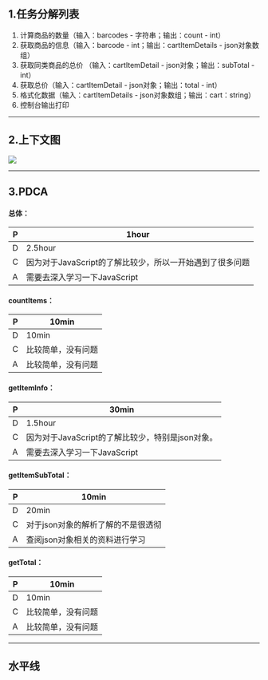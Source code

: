 ## 1.任务分解列表
1. 计算商品的数量（输入：barcodes - 字符串；输出：count - int）
2. 获取商品的信息（输入：barcode - int；输出：cartItemDetails - json对象数组）
3. 获取同类商品的总价 （输入：cartItemDetail - json对象；输出：subTotal - int）
4. 获取总价（输入：cartItemDetail - json对象；输出：total - int）
5. 格式化数据（输入：cartItemDetails - json对象数组；输出：cart：string）
6. 控制台输出打印
___
## 2.上下文图

![](https://s3.cn-north-1.amazonaws.com.cn/tws-upload/images/1595349235505-aa542bbe-ae8e-4cd0-8a0a-9f8cae89b53a.jpg)
___
## 3.PDCA
#### 总体：
| P | 1hour  |
|  ----  | ----  |
| D | 2.5hour |
| C | 因为对于JavaScript的了解比较少，所以一开始遇到了很多问题 |
| A | 需要去深入学习一下JavaScript |

#### countItems：
| P | 10min  |
|  ----  | ----  |
| D | 10min |
| C | 比较简单，没有问题 |
| A | 比较简单，没有问题 |

#### getItemInfo：
| P | 30min  |
|  ----  | ----  |
| D | 1.5hour |
| C | 因为对于JavaScript的了解比较少，特别是json对象。 |
| A | 需要去深入学习一下JavaScript |

#### getItemSubTotal：
| P | 10min  |
|  ----  | ----  |
| D | 20min |
| C | 对于json对象的解析了解的不是很透彻 |
| A | 查阅json对象相关的资料进行学习 |

#### getTotal：
| P | 10min  |
|  ----  | ----  |
| D | 10min |
| C | 比较简单，没有问题 |
| A | 比较简单，没有问题 |
___

## 水平线



